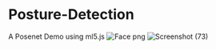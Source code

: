 # Posture-Detection
A Posenet Demo using ml5.js
![Face png](https://user-images.githubusercontent.com/102272183/213777258-8b2490b4-6018-4407-b38f-c2dc04f34f38.png)
![Screenshot (73)](https://user-images.githubusercontent.com/102272183/213777378-f96567be-2002-43a9-a27b-cc8761e1666c.png)

